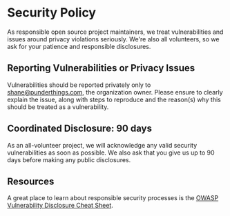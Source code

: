 # Security Policy

As responsible open source project maintainers, we treat vulnerabilities and issues around privacy violations seriously.  We're also all volunteers, so we ask for your patience and responsible disclosures.

## Reporting Vulnerabilities or Privacy Issues

Vulnerabilities should be reported privately only to shane@punderthings.com, the organization owner.  Please ensure to clearly explain the issue, along with steps to reproduce and the reason(s) why this should be treated as a vulnerability.

## Coordinated Disclosure: 90 days

As an all-volunteer project, we will acknowledge any valid security vulnerabilities as soon as possible.  We also ask that you give us up to 90 days before making any public disclosures.

## Resources

A great place to learn about responsible security processes is the [OWASP Vulnerability Disclosure Cheat Sheet](https://cheatsheetseries.owasp.org/cheatsheets/Vulnerability_Disclosure_Cheat_Sheet.html).
